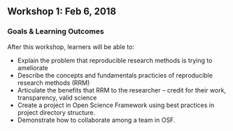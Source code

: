 ## Workshop 1: Feb 6, 2018 

### Goals & Learning Outcomes 

After this workshop, learners will be able to: 

* Explain the problem that reproducible research methods is trying to ameliorate 
* Describe the concepts and fundamentals practicies of reproducible research methods (RRM) 
* Articulate the benefits that RRM to the researcher – credit for their work, transparency, valid science 
* Create a project in Open Science Framework using best practices in project directory structure. 
* Demonstrate how to collaborate among a team in OSF.

